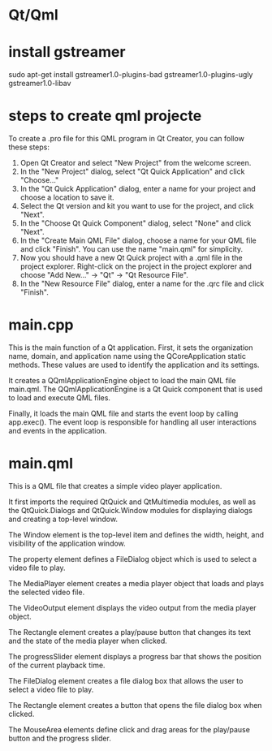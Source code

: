 # Qt/Qml

# install gstreamer
sudo apt-get install gstreamer1.0-plugins-bad gstreamer1.0-plugins-ugly gstreamer1.0-libav

# steps to create qml projecte
To create a .pro file for this QML program in Qt Creator, you can follow these steps:
1. Open Qt Creator and select "New Project" from the welcome screen.
2. In the "New Project" dialog, select "Qt Quick Application" and click "Choose..."
3. In the "Qt Quick Application" dialog, enter a name for your project and choose a location to save it.
4. Select the Qt version and kit you want to use for the project, and click "Next".
5. In the "Choose Qt Quick Component" dialog, select "None" and click "Next".
6. In the "Create Main QML File" dialog, choose a name for your QML file and click "Finish". You can use the name "main.qml" for simplicity.
7. Now you should have a new Qt Quick project with a .qml file in the project explorer. Right-click on the project in the project explorer and choose "Add New..." -> "Qt" -> "Qt Resource File".
8. In the "New Resource File" dialog, enter a name for the .qrc file and click "Finish".

# main.cpp
This is the main function of a Qt application.
First, it sets the organization name, domain, and application name using the QCoreApplication static methods. These values are used to identify the application and its settings.

It creates a QQmlApplicationEngine object to load the main QML file main.qml. The QQmlApplicationEngine is a Qt Quick component that is used to load and execute QML files.

Finally, it loads the main QML file and starts the event loop by calling app.exec(). The event loop is responsible for handling all user interactions and events in the application.

# main.qml
This is a QML file that creates a simple video player application.

It first imports the required QtQuick and QtMultimedia modules, as well as the QtQuick.Dialogs and QtQuick.Window modules for displaying dialogs and creating a top-level window.

The Window element is the top-level item and defines the width, height, and visibility of the application window.

The property element defines a FileDialog object which is used to select a video file to play.

The MediaPlayer element creates a media player object that loads and plays the selected video file.

The VideoOutput element displays the video output from the media player object.

The Rectangle element creates a play/pause button that changes its text and the state of the media player when clicked.

The progressSlider element displays a progress bar that shows the position of the current playback time.

The FileDialog element creates a file dialog box that allows the user to select a video file to play.

The Rectangle element creates a button that opens the file dialog box when clicked.

The MouseArea elements define click and drag areas for the play/pause button and the progress slider.
